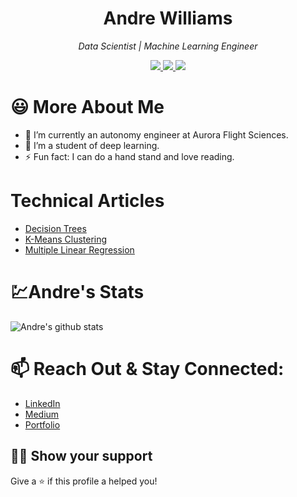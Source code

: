 <h1 align="center">Andre Williams</h1>
<p align="center"><i>Data Scientist | Machine Learning Engineer </i></p>

<p align="center">
  <a href="https://www.linkedin.com/in/andrewilliams22/">
    <img src="https://img.shields.io/badge/Andre_Williams-blue?style=for-the-badge&logo=linkedin&labelColor=005b8e" />
  </a>
  <a href="https://medium.com/@andre_williams">
    <img src="https://img.shields.io/badge/@andre_williams-333333?style=for-the-badge&logo=medium&logoColor=white&labelColor=black" />
  </a>
  <a href="https://github.com/andre-williams22" title="is it passé to joke about recursion">
    <img src="https://img.shields.io/badge/github-grey?style=for-the-badge&logo=github&logoColor=white&labelColor=24292e" />
  </a>
  
              
# :smiley: More About Me
- 🔭 I’m currently an autonomy engineer at Aurora Flight Sciences.
- 🌱 I’m a student of deep learning. 
- ⚡ Fun fact: I can do a hand stand and love reading.

# Technical Articles
- [Decision Trees](https://medium.com/analytics-vidhya/to-tree-or-not-to-tree-that-is-the-decision-90ae1a9114c2)
- [K-Means Clustering](https://levelup.gitconnected.com/k-means-clustering-analysis-machine-learning-c98ed9f85d8a)
- [Multiple Linear Regression](https://levelup.gitconnected.com/expensive-cheap-housing-prices-predict-prices-boston-housing-dataset-d60987b65c75)


# :chart:Andre's Stats

![Andre's github stats](https://github-readme-stats.vercel.app/api?username=Andre-Williams22&show_icons=true)
<br>
<!--
[![Top Langs](https://github-readme-stats.vercel.app/api/top-langs/?username=Andre-Williams22&exclude_repo=github-readme-stats,Andre-Williams22.github.io)](https://github.com/Andre-Williams/github-readme-stats)
--> 
# 📫  Reach Out & Stay Connected:
  - [LinkedIn](https://www.linkedin.com/in/andrewilliams22/)
  - [Medium](https://medium.com/@andre_williams)
  - [Portfolio](https://www.makeschool.com/portfolio/andre-williams)

## :man_astronaut: Show your support

Give a ⭐️ if this profile a helped you!
